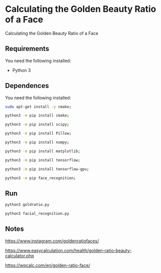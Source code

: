 # Calculating the Golden Beauty Ratio of a Face
Calculating the Golden Beauty Ratio of a Face

## Requirements
You need the following installed:
- Python 3

## Dependences
You need the following installed:
```sh
sudo apt-get install -y cmake;

python3 -m pip install cmake;

python3 -m pip install scipy;

python3 -m pip install Pillow;

python3 -m pip install numpy;

python3 -m pip install matplotlib;

python3 -m pip install tensorflow;

python3 -m pip install tensorflow-gpu;

python3 -m pip face_recognition;

```

## Run
```sh
python3 goldratio.py

python3 facial_recognition.py
```

## Notes
https://www.instagram.com/goldenratiofaces/

https://www.easycalculation.com/health/golden-ratio-beauty-calculator.php

https://wpcalc.com/en/golden-ratio-face/
